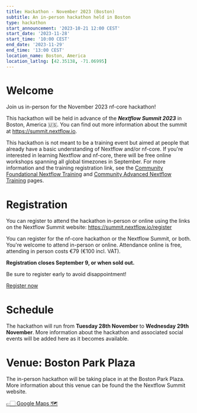 ```yaml
---
title: Hackathon - November 2023 (Boston)
subtitle: An in-person hackathon held in Boston
type: hackathon
start_announcement: '2023-10-21 12:00 CEST'
start_date: '2023-11-28'
start_time: '10:00 CEST'
end_date: '2023-11-29'
end_time: '13:00 CEST'
location_name: Boston, America
location_latlng: [42.35138, -71.06995]
---
```


# Welcome

Join us in-person for the November 2023 nf-core hackathon!

This hackathon will be held in advance of the _**Nextflow Summit 2023**_ in Boston, America 🇺🇸. You can find out more information about the summit at <https://summit.nextflow.io>.

This hackathon is not meant to be a training event but aimed at people that already have a basic understanding of Nextflow and/or nf-core.
If you're interested in learning Nextflow and nf-core, there will be free online workshops spanning all global timezones in September.
For more information and the training registration link, see the [Community Foundational Nextflow Training](https://nf-co.re/events/2023/training-basic-2023) and [Community Advanced Nextflow Training](https://nf-co.re/events/2023/training-sept-2023) pages.

# Registration

You can register to attend the hackathon in-person or online using the links on the Nextflow Summit website: <https://summit.nextflow.io/register>

You can register for the nf-core hackathon or the Nextflow Summit, or both. You're welcome to attend in-person or online.
Attendance online is free, attending in person costs €79 (€100 incl. VAT).

**Registration closes September 9, or when sold out.**

Be sure to register early to avoid disappointment!

<a class="btn btn-success btn-lg mb-3" href="https://summit.nextflow.io/register/"><i class="fa-solid fa-id-card me-2"></i> Register now</a>

# Schedule

The hackathon will run from **Tuesday 28th November** to **Wednesday 29th November**.
More information about the hackathon and associated social events will be added here as it becomes available.

# Venue: Boston Park Plaza

The in-person hackathon will be taking place in at the Boston Park Plaza. More information about this venue can be found the the Nextflow Summit website.

[👉🏻 Google Maps 🗺️](https://goo.gl/maps/BxuzkS9kZrrASGCn7)
